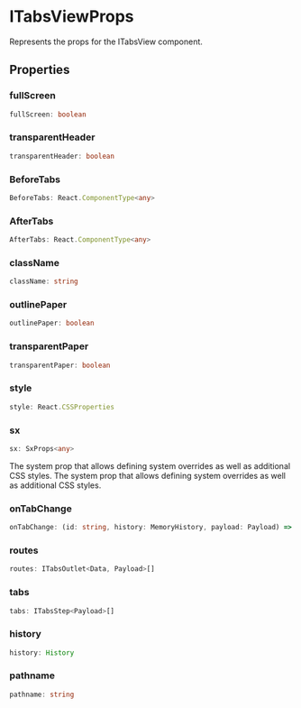 # ITabsViewProps

Represents the props for the ITabsView component.

## Properties

### fullScreen

```ts
fullScreen: boolean
```

### transparentHeader

```ts
transparentHeader: boolean
```

### BeforeTabs

```ts
BeforeTabs: React.ComponentType<any>
```

### AfterTabs

```ts
AfterTabs: React.ComponentType<any>
```

### className

```ts
className: string
```

### outlinePaper

```ts
outlinePaper: boolean
```

### transparentPaper

```ts
transparentPaper: boolean
```

### style

```ts
style: React.CSSProperties
```

### sx

```ts
sx: SxProps<any>
```

The system prop that allows defining system overrides as well as additional CSS styles.
The system prop that allows defining system overrides as well as additional CSS styles.

### onTabChange

```ts
onTabChange: (id: string, history: MemoryHistory, payload: Payload) => void
```

### routes

```ts
routes: ITabsOutlet<Data, Payload>[]
```

### tabs

```ts
tabs: ITabsStep<Payload>[]
```

### history

```ts
history: History
```

### pathname

```ts
pathname: string
```
